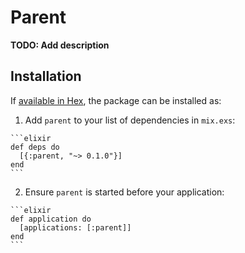 # Parent

**TODO: Add description**

## Installation

If [available in Hex](https://hex.pm/docs/publish), the package can be installed as:

  1. Add `parent` to your list of dependencies in `mix.exs`:

    ```elixir
    def deps do
      [{:parent, "~> 0.1.0"}]
    end
    ```

  2. Ensure `parent` is started before your application:

    ```elixir
    def application do
      [applications: [:parent]]
    end
    ```


